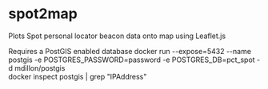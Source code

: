 spot2map
========

Plots Spot personal locator beacon data onto map using Leaflet.js

Requires a PostGIS enabled database
	docker run --expose=5432 --name postgis -e POSTGRES_PASSWORD=password -e POSTGRES_DB=pct_spot -d mdillon/postgis	
	docker inspect postgis | grep \"IPAddress\"

